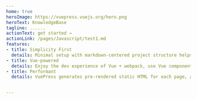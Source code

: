 ```yaml
---
home: true
heroImage: https://vuepress.vuejs.org/hero.png
heroText: KnowledgeBase 
tagline: ......
actionText: get started →
actionLink: /pages/Javascript/test1.md
features:
- title: Simplicity First
  details: Minimal setup with markdown-centered project structure helps you focus on writing.
- title: Vue-powered 
  details: Enjoy the dev experience of Vue + webpack, use Vue components in markdown, and develop custom themes with Vue.
- title: Performant 
  details: VuePress generates pre-rendered static HTML for each page, and runs as an SPA once a page is loaded.


---
```

